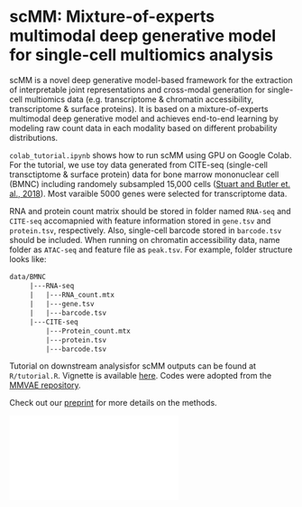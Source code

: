 # scMM: Mixture-of-experts multimodal deep generative model for single-cell multiomics analysis

scMM is a novel deep generative model-based framework for the extraction of interpretable joint representations and cross-modal generation for single-cell multiomics data (e.g. transcriptome & chromatin accessibility, transcriptome & surface proteins). It is based on a mixture-of-experts multimodal deep generative model and achieves end-to-end learning by modeling raw count data in each modality based on different probability distributions.

`colab_tutorial.ipynb` shows how to run scMM using GPU on Google Colab.
For the tutorial, we use toy data generated from CITE-seq (single-cell transctiptome & surface protein) data for bone marrow mononuclear cell (BMNC) including randomely subsampled 15,000 cells ([Stuart and Butler et. al., 2018](https://www.cell.com/cell/fulltext/S0092-8674(19)30559-8#%20)). Most varaible 5000 genes were selected for transcriptome data.

RNA and protein count matrix should be stored in folder named `RNA-seq` and `CITE-seq` accomapnied with feature information stored in `gene.tsv` and `protein.tsv`, respectively. Also, single-cell barcode stored in `barcode.tsv` should be included. When running on chromatin accessibility data, name folder as `ATAC-seq` and feature file as `peak.tsv`. For example, folder structure looks like:
```
data/BMNC
     |---RNA-seq
     |   |---RNA_count.mtx
     |   |---gene.tsv
     |   |---barcode.tsv
     |---CITE-seq
         |---Protein_count.mtx
         |---protein.tsv
         |---barcode.tsv
```

Tutorial on downstream analysisfor scMM outputs can be found at `R/tutorial.R`. 
Vignette is available [here](http://htmlpreview.github.io/?https://github.com/kodaim1115/test/blob/master/tutorial.html).
Codes were adopted from the [MMVAE repository](https://github.com/iffsid/mmvae). 

Check out our [preprint](https://www.biorxiv.org/content/10.1101/2021.02.18.431907v1.full) for more details on the methods. 

![figure](/fig1.pdf)
